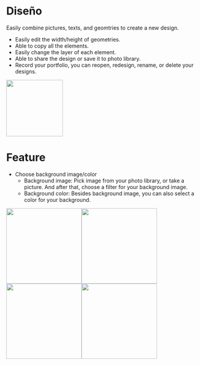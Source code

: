 # Diseño 
Easily combine pictures, texts, and geomtries to create a new design.

- Easily edit the width/height of geometries.
- Able to copy all the elements. 
- Easily change the layer of each element.
- Able to share the design or save it to photo library.
- Record your portfolio, you can reopen, redesign, rename, or delete your designs. 

<a href="https://testflight.apple.com/join/w0qkD8LH"><img src="https://i.imgur.com/Pc1KdHw.png" width="150"></a>

# Feature 
- Choose background image/color
  -  Background image: Pick image from your photo library, or take a picture. And after that, choose a filter for your background image.
  - Background color: Besides background image, you can also select a color for your background.

<img src="https://i.imgur.com/slpcFvb.png" width="200"><img src="https://i.imgur.com/hVvYV1Q.jpg" width="200"><img src="(https://i.imgur.com/10KUci7.png" width="200"><img src="https://i.imgur.com/WlReqil.png" width="200">


